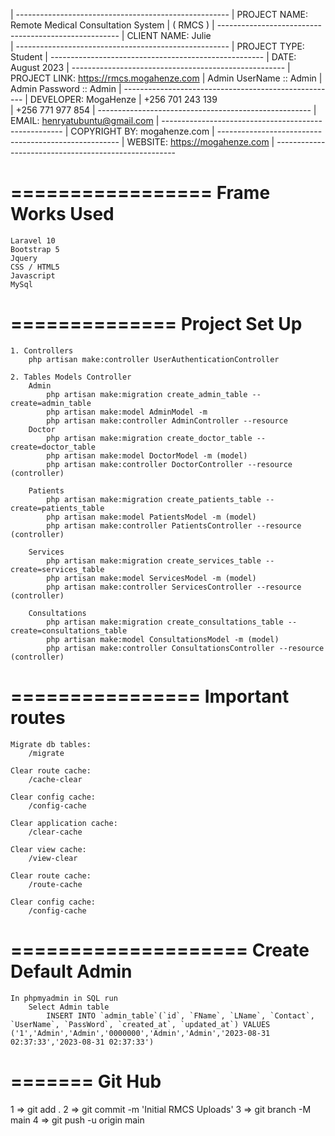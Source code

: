 
| -----------------------------------------------------
| PROJECT NAME: 	Remote Medical Consultation System 
|                   ( RMCS ) 
| -----------------------------------------------------
| CLIENT NAME:		Julie  
| -----------------------------------------------------
| PROJECT TYPE: 	Student
| -----------------------------------------------------
| DATE: 	August 2023
| -----------------------------------------------------
| PROJECT LINK:    https://rmcs.mogahenze.com
| Admin UserName :: Admin
| Admin Password :: Admin
| -----------------------------------------------------
| DEVELOPER:		MogaHenze
|                   +256 701 243 139  
|                   +256 771 977 854
| -----------------------------------------------------
| EMAIL:			henryatubuntu@gmail.com
| -----------------------------------------------------
| COPYRIGHT BY:		mogahenze.com
| -----------------------------------------------------
| WEBSITE:			https://mogahenze.com
| -----------------------------------------------------

=================
Frame Works Used
================
    Laravel 10
    Bootstrap 5
    Jquery
    CSS / HTML5
    Javascript
    MySql

==============
Project Set Up
==============
    
    1. Controllers
        php artisan make:controller UserAuthenticationController

    2. Tables Models Controller
        Admin
            php artisan make:migration create_admin_table --create=admin_table
            php artisan make:model AdminModel -m 
            php artisan make:controller AdminController --resource
        Doctor
            php artisan make:migration create_doctor_table --create=doctor_table
            php artisan make:model DoctorModel -m (model)
            php artisan make:controller DoctorController --resource (controller)
            
        Patients
            php artisan make:migration create_patients_table --create=patients_table
            php artisan make:model PatientsModel -m (model)
            php artisan make:controller PatientsController --resource (controller)

        Services
            php artisan make:migration create_services_table --create=services_table
            php artisan make:model ServicesModel -m (model)
            php artisan make:controller ServicesController --resource (controller)
                
        Consultations
            php artisan make:migration create_consultations_table --create=consultations_table
            php artisan make:model ConsultationsModel -m (model)
            php artisan make:controller ConsultationsController --resource (controller)
		



================
Important routes
================
    Migrate db tables:
        /migrate

    Clear route cache:
        /cache-clear

    Clear config cache:
        /config-cache

    Clear application cache:
        /clear-cache

    Clear view cache:
        /view-clear

    Clear route cache:
        /route-cache

    Clear config cache:
        /config-cache

====================
Create Default Admin
====================
    In phpmyadmin in SQL run
        Select Admin table
            INSERT INTO `admin_table`(`id`, `FName`, `LName`, `Contact`, `UserName`, `PassWord`, `created_at`, `updated_at`) VALUES ('1','Admin','Admin','0000000','Admin','Admin','2023-08-31 02:37:33','2023-08-31 02:37:33')



=======
Git Hub
========
1 => git add .
2 => git commit -m 'Initial RMCS Uploads'
3 => git branch -M main
4 => git push -u origin main